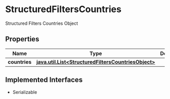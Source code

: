 

# StructuredFiltersCountries

Structured Filters Countries Object

## Properties

Name | Type | Description | Notes
------------ | ------------- | ------------- | -------------
**countries** | [**java.util.List&lt;StructuredFiltersCountriesObject&gt;**](StructuredFiltersCountriesObject.md) |  |  [optional]


## Implemented Interfaces

* Serializable


